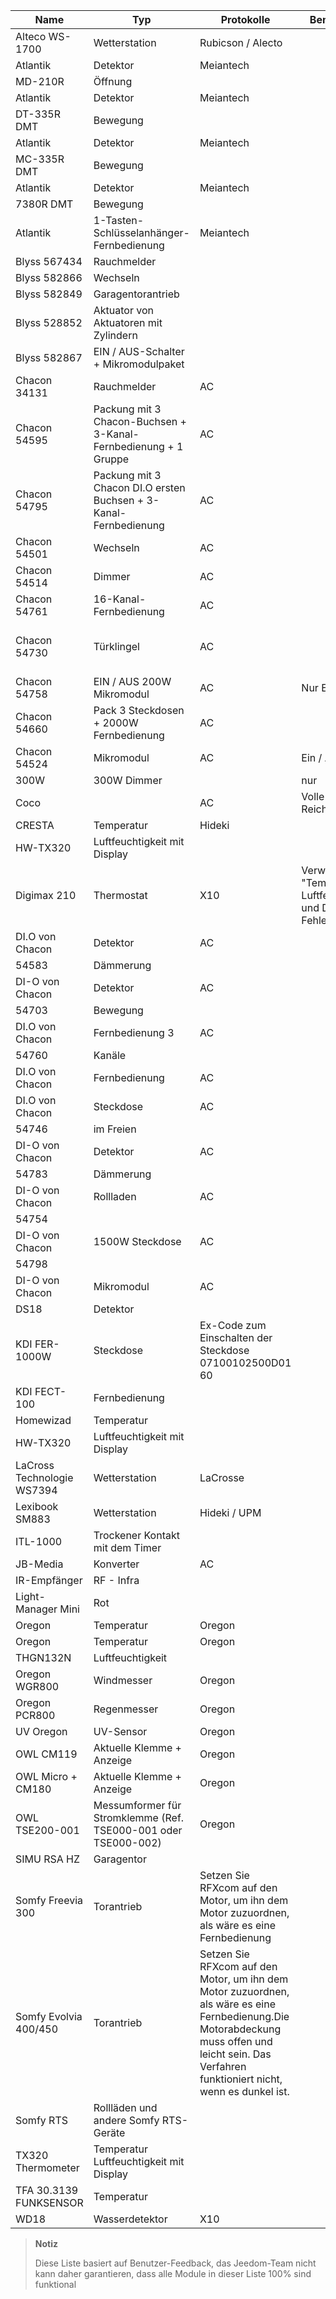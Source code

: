 | Name            | Typ           | Protokolle      | Bemerkung       | Link           |
|----------------|----------------|----------------|----------------|----------------|
| Alteco WS-1700 | Wetterstation  | Rubicson / Alecto              |                |                |
| Atlantik     | Detektor      | Meiantech      |                |                |
| MD-210R        | Öffnung    |                |                |                |
| Atlantik     | Detektor   | Meiantech      |                |                |
| DT-335R DMT    | Bewegung      |                |                |                |
| Atlantik     | Detektor   | Meiantech      |                |                |
| MC-335R DMT    | Bewegung      |                |                |                |
| Atlantik     | Detektor   | Meiantech      |                |                |
| 7380R DMT      | Bewegung      |                |                |                |
| Atlantik     | 1-Tasten-Schlüsselanhänger-Fernbedienung   | Meiantech      |                |                |
| Blyss 567434   | Rauchmelder  |                |                |                |
| Blyss 582866   | Wechseln   |                |                |                |
| Blyss 582849   | Garagentorantrieb |                |                |                |
| Blyss 528852   | Aktuator von Aktuatoren mit Zylindern  |                |                |                |
| Blyss 582867   | EIN / AUS-Schalter + Mikromodulpaket         |                |                |                |
| Chacon 34131   | Rauchmelder  | AC             |                |                |
| Chacon 54595   | Packung mit 3 Chacon-Buchsen + 3-Kanal-Fernbedienung + 1 Gruppe     | AC             |                |                |
| Chacon 54795   | Packung mit 3 Chacon DI.O ersten Buchsen + 3-Kanal-Fernbedienung      | AC             |                |                |
| Chacon 54501   | Wechseln   | AC             |                |                |
| Chacon 54514   | Dimmer      | AC             |                |                |
| Chacon 54761   | 16-Kanal-Fernbedienung    | AC             |                |                |
| Chacon 54730   | Türklingel       | AC             |                | [Kaufen](http://www.domadoo.fr/fr/peripheriques/574-chacon-di-o-carillon-sans-fil-e nfichable.html)              |
| Chacon 54758   | EIN / AUS 200W Mikromodul   | AC             | Nur Ein / Aus        |                |
| Chacon 54660   | Pack 3 Steckdosen + 2000W Fernbedienung  | AC             |                |                |
| Chacon 54524   | Mikromodul   | AC             | Ein / Aus         |                |
| 300W           | 300W Dimmer |                | nur      |                |
| Coco           |                | AC             | Volle Reichweite | [Kaufen](http://www.domotique-store.fr/36_coco-devient-trust-smart-home)            |
| CRESTA         | Temperatur    | Hideki         |                |                |
| HW-TX320       | Luftfeuchtigkeit mit Display      |                |                |                |
| Digimax 210    | Thermostat     | X10            | Verwenden Sie "Temperatur, Luftfeuchtigkeit und Druck - Fehler""        |                |
| DI.O von Chacon | Detektor      | AC             |                |                |
| 54583          | Dämmerung  |                |                |                |
| DI-O von Chacon | Detektor   | AC             |                |                |
| 54703          | Bewegung      |                |                |                |
| DI.O von Chacon | Fernbedienung 3 | AC             |                |                |
| 54760          | Kanäle         |                |                |                |
| DI.O von Chacon | Fernbedienung   | AC             |                | [Kaufen](http://www.domadoo.fr/produit,1528,15,CHACON-T%E5%B9%A8%E5%B6%B0ommande-16-Kanäle-Blanche-%28gamme-DI-O%29.htm)      |
| DI.O von Chacon | Steckdose          | AC             |                |                |
| 54746          | im Freien     |                |                |                |
| DI-O von Chacon | Detektor      | AC             |                |                |
| 54783          | Dämmerung  |                |                |                |
| DI-O von Chacon | Rollladen  | AC             |                |                |
| 54754          |                |                |                |                |
| DI-O von Chacon | 1500W Steckdose    | AC             |                |                |
| 54798          |                |                |                |                |
| DI-O von Chacon | Mikromodul   | AC             |                | [Kaufen](http://www.domadoo.fr/fr/peripheriques/2999-chacon-micromodule-pour-prise-murale-3500w-5411478547907.html) |
| DS18           | Detektor      |                |                | [Kaufen](http://www.planete-domotique.com/ds18-detecteur-de-porte-fenetre-sans-fil.html)          |
| KDI FER-1000W  | Steckdose          | Ex-Code zum Einschalten der Steckdose 07100102500D01 60             |                |                |
| KDI FECT-100   | Fernbedienung   |                |                |                |
| Homewizad      | Temperatur    |                |                |                |
| HW-TX320       | Luftfeuchtigkeit mit Display      |                |                |                |
| LaCross Technologie WS7394       | Wetterstation  | LaCrosse       |                |                |
| Lexibook SM883 | Wetterstation  | Hideki / UPM   |                |                |
| ITL-1000       | Trockener Kontakt mit dem Timer |                |                |                |
| JB-Media       | Konverter  | AC             |                |                |
| IR-Empfänger   | RF - Infra     |                |                |                |
| Light-Manager Mini | Rot          |                |                |                |
| Oregon         | Temperatur    | Oregon         |                | [Kaufen](http://my-domotique.com/store/index.php?id_product=48&controller=product&id_lang=2)      |
| Oregon         | Temperatur    | Oregon         |                |                |
| THGN132N       | Luftfeuchtigkeit       |                |                |                |
| Oregon WGR800  | Windmesser     | Oregon         |                |                |
| Oregon PCR800  | Regenmesser    | Oregon         |                |                |
| UV Oregon      | UV-Sensor       | Oregon         |                | [Kaufen](http://www.domadoo.fr/fr/peripheriques/2129-oregon-scientific-sonde-uv-uvn800-pour-station-pro.html)   |
| OWL CM119      | Aktuelle Klemme + Anzeige          | Oregon         |                |                |
| OWL Micro + CM180     | Aktuelle Klemme + Anzeige         | Oregon         |                |                |
| OWL TSE200-001 | Messumformer für Stromklemme (Ref. TSE000-001 oder TSE000-002)  | Oregon         |                |                |
| SIMU RSA HZ    | Garagentor         |                |                |                |
| Somfy Freevia 300  | Torantrieb   | Setzen Sie RFXcom auf den Motor, um ihn dem Motor zuzuordnen, als wäre es eine Fernbedienung   |                |                |
| Somfy Evolvia 400/450 | Torantrieb   | Setzen Sie RFXcom auf den Motor, um ihn dem Motor zuzuordnen, als wäre es eine Fernbedienung.Die Motorabdeckung muss offen und leicht sein. Das Verfahren funktioniert nicht, wenn es dunkel ist.          |                |                |
| Somfy RTS      | Rollläden und andere Somfy RTS-Geräte      |                |                |                |
| TX320 Thermometer   | Temperatur Luftfeuchtigkeit mit Display      |                |                |                |
| TFA 30.3139 FUNKSENSOR    | Temperatur    |                |                |                |
| WD18           | Wasserdetektor     | X10            |                |                |

> **Notiz**
>
> Diese Liste basiert auf Benutzer-Feedback, das Jeedom-Team nicht
> kann daher garantieren, dass alle Module in dieser Liste 100% sind
> funktional
